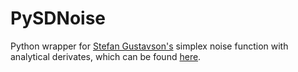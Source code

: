 # PySDNoise

Python wrapper for [Stefan Gustavson's](https://github.com/stegu) simplex noise
function with analytical derivates, which can be found
[here](https://github.com/stegu/perlin-noise).
